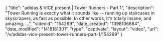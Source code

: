 {
    "title": "adidas & VICE present | Tower Runners - Part 1",
    "description": "Tower Running is exactly what it sounds like -- running up staircases in skyscrapers, as fast as possible. In other words, it's totally insane, and amazing. ...",
    "videoid": "154269",
    "date_created": "1398106884",
    "date_modified": "1418181301",
    "type": "captivate",
    "layout": "video",
    "url": "\/v\/adidas-vice-present-tower-runners-part-1\/154269"
}
